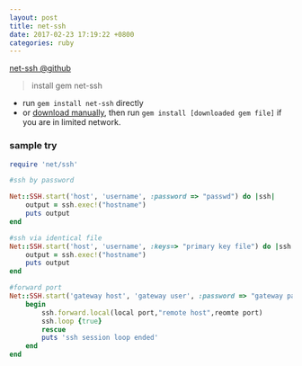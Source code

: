 ```yaml
---
layout: post
title: net-ssh
date: 2017-02-23 17:19:22 +0800
categories: ruby
---
```

[net-ssh @github](https://github.com/net-ssh/net-ssh)

> install gem net-ssh

- run `gem install net-ssh` directly
- or [download manually](https://rubygems.org/gems/net-ssh), then run `gem install [downloaded gem file]` if you are in limited network.

### sample try

``` ruby
require 'net/ssh'

#ssh by password

Net::SSH.start('host', 'username', :password => "passwd") do |ssh|
    output = ssh.exec!("hostname")
    puts output
end

#ssh via identical file
Net::SSH.start('host', 'username', :keys=> "primary key file") do |ssh|
    output = ssh.exec!("hostname")
    puts output
end

#forward port
Net::SSH.start('gateway host', 'gateway user', :password => "gateway passwd") do |ssh|
    begin
        ssh.forward.local(local port,"remote host",reomte port)
        ssh.loop {true}
        rescue
        puts 'ssh session loop ended'
    end
end
```

